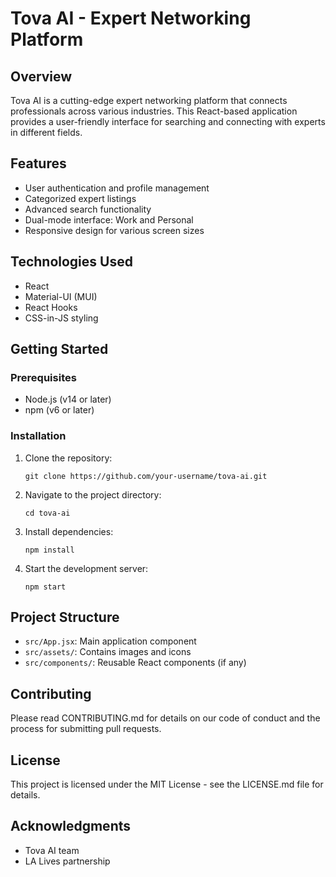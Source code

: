 # Tova AI - Expert Networking Platform

## Overview
Tova AI is a cutting-edge expert networking platform that connects professionals across various industries. This React-based application provides a user-friendly interface for searching and connecting with experts in different fields.

## Features
- User authentication and profile management
- Categorized expert listings
- Advanced search functionality
- Dual-mode interface: Work and Personal
- Responsive design for various screen sizes

## Technologies Used
- React
- Material-UI (MUI)
- React Hooks
- CSS-in-JS styling

## Getting Started

### Prerequisites
- Node.js (v14 or later)
- npm (v6 or later)

### Installation
1. Clone the repository:
   ```
   git clone https://github.com/your-username/tova-ai.git
   ```
2. Navigate to the project directory:
   ```
   cd tova-ai
   ```
3. Install dependencies:
   ```
   npm install
   ```
4. Start the development server:
   ```
   npm start
   ```

## Project Structure
- `src/App.jsx`: Main application component
- `src/assets/`: Contains images and icons
- `src/components/`: Reusable React components (if any)

## Contributing
Please read CONTRIBUTING.md for details on our code of conduct and the process for submitting pull requests.

## License
This project is licensed under the MIT License - see the LICENSE.md file for details.

## Acknowledgments
- Tova AI team
- LA Lives partnership

